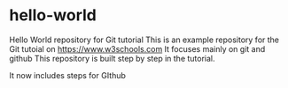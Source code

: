 # hello-world
Hello World repository for Git tutorial
This is an example repository for the Git tutoial on https://www.w3schools.com
It focuses mainly on git and github
This repository is built step by step in the tutorial.

It now includes steps for GIthub
